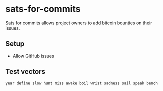 # sats-for-commits
Sats for commits allows project owners to add bitcoin bounties on their issues.

## Setup

* Allow GitHub issues

## Test vectors

`year define slow hunt miss awake boil wrist sadness sail speak bench`
